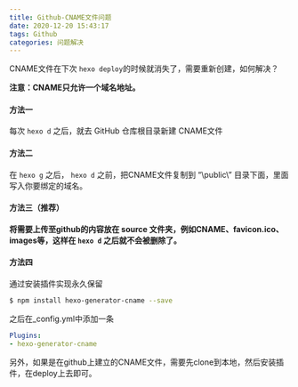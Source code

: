 ```yaml
---
title: Github-CNAME文件问题
date: 2020-12-20 15:43:17
tags: Github
categories: 问题解决
---
```


CNAME文件在下次 `hexo deploy`的时候就消失了，需要重新创建，如何解决？

<!-- more -->

**注意：CNAME只允许一个域名地址。**



#### 方法一

每次 `hexo d` 之后，就去 GitHub 仓库根目录新建 CNAME文件



#### 方法二

在 `hexo g` 之后， `hexo d` 之前，把CNAME文件复制到 “\public\” 目录下面，里面写入你要绑定的域名。



#### 方法三（推荐）

**将需要上传至github的内容放在 source 文件夹，例如CNAME、favicon.ico、images等，这样在 `hexo d` 之后就不会被删除了。**



#### 方法四

通过安装插件实现永久保留

```bash
$ npm install hexo-generator-cname --save
```

之后在_config.yml中添加一条

```yaml
Plugins:
- hexo-generator-cname
```

另外，如果是在github上建立的CNAME文件，需要先clone到本地，然后安装插件，在deploy上去即可。

